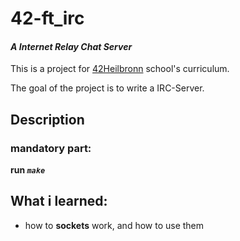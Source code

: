 # 42-ft_irc
#### *A Internet Relay Chat Server*
This is a project for [42Heilbronn](https://www.42heilbronn.de/en/curriculum/) school's curriculum.

The goal of the project is to write a IRC-Server.

## Description
### mandatory part:
**run _`make`_**


## What i learned:
+ how to __sockets__ work, and how to use them
